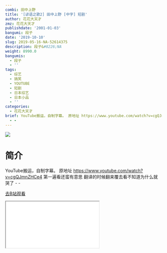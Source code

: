 ```yaml
---
combi: 田中上野
title: '[谚语之歌2] 田中上野 [中字] 短剧'
author: 花花大天才
zmz: 花花大天才
publishdate: '2001-01-03'
bangumi: 段子
date: '2019-10-10'
slug: 2019-05-16-NA-52614375
description: 段子&#8226;NA
weight: 8990.0
bangumis:
  - 段子
  - ''
tags:
  - 综艺
  - 搞笑
  - YOUTUBE
  - 短剧
  - 日本综艺
  - 日本小品
  - ''
categories:
  - 花花大天才
brief: YouTube搬运，自制字幕。 原地址 https://www.youtube.com/watch?v=cgQJmnZHCe4 第一遍看还蛮有意思 翻译的时候翻来覆去看不知道为什么就哭了
  - -
---
```

![](https://raw.githubusercontent.com/tcgriffith/owaraisite/master/static/tmpimg/b4d4a74df5048eb0ce0ed525ebcd583b1e89cf08.jpg.480.jpg)
# 简介  
YouTube搬运，自制字幕。
原地址 https://www.youtube.com/watch?v=cgQJmnZHCe4
第一遍看还蛮有意思   翻译的时候翻来覆去看不知道为什么就哭了 - -  

[去B站观看](https://www.bilibili.com/video/av52614375/)
<div class ="resp-container"><iframe class="testiframe" src="//player.bilibili.com/player.html?aid=52614375"", scrolling="no", allowfullscreen="true" > </iframe></div> 
